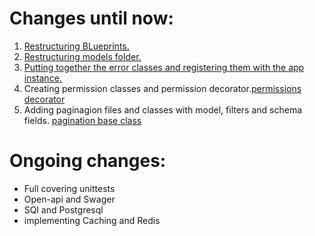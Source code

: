 Changes until now:
==================

1. [Restructuring BLueprints.](discussion/blueprints)
2. [Restructuring models folder.](discussion/models)
3. [Putting together the error classes and registering them with the app instance.](discussion/errors.py)
4. Creating permission classes and permission decorator.[permissions](discussion/permission) [decorator](discussion/utils.py)
5. Adding paginagion files and classes with model, filters and schema fields. [pagination base class](discussion/utils.py)

Ongoing changes:
==================

- Full covering unittests
- Open-api and Swager
- SQl and Postgresql
- implementing Caching and Redis
